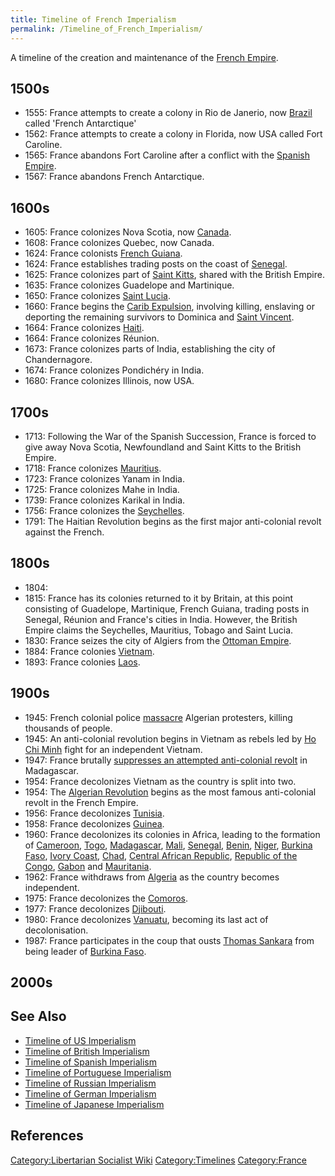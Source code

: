 ```yaml
---
title: Timeline of French Imperialism
permalink: /Timeline_of_French_Imperialism/
---
```


A timeline of the creation and maintenance of the [French
Empire](French_Empire "wikilink").

## 1500s

- 1555: France attempts to create a colony in Rio de Janerio, now
  [Brazil](Brazil "wikilink") called 'French Antarctique'
- 1562: France attempts to create a colony in Florida, now USA called
  Fort Caroline.
- 1565: France abandons Fort Caroline after a conflict with the [Spanish
  Empire](Spanish_Empire "wikilink").
- 1567: France abandons French Antarctique.

## 1600s

- 1605: France colonizes Nova Scotia, now [Canada](Canada "wikilink").
- 1608: France colonizes Quebec, now Canada.
- 1624: France colonists [French Guiana](French_Guiana "wikilink").
- 1624: France establishes trading posts on the coast of
  [Senegal](Senegal "wikilink").
- 1625: France colonizes part of [Saint
  Kitts](Saint_Kitts_and_Nevis "wikilink"), shared with the British
  Empire.
- 1635: France colonizes Guadelope and Martinique.
- 1650: France colonizes [Saint Lucia](Saint_Lucia "wikilink").
- 1660: France begins the [Carib Expulsion](Carib_Expulsion "wikilink"),
  involving killing, enslaving or deporting the remaining survivors to
  Dominica and [Saint
  Vincent](Saint_Vincent_and_the_Grenadines "wikilink").
- 1664: France colonizes [Haiti](Haiti "wikilink").
- 1664: France colonizes Réunion.
- 1673: France colonizes parts of India, establishing the city of
  Chandernagore.
- 1674: France colonizes Pondichéry in India.
- 1680: France colonizes Illinois, now USA.

## 1700s

- 1713: Following the War of the Spanish Succession, France is forced to
  give away Nova Scotia, Newfoundland and Saint Kitts to the British
  Empire.
- 1718: France colonizes [Mauritius](Mauritius "wikilink").
- 1723: France colonizes Yanam in India.
- 1725: France colonizes Mahe in India.
- 1739: France colonizes Karikal in India.
- 1756: France colonizes the [Seychelles](Seychelles "wikilink").
- 1791: The Haitian Revolution begins as the first major anti-colonial
  revolt against the French.

## 1800s

- 1804:
- 1815: France has its colonies returned to it by Britain, at this point
  consisting of Guadelope, Martinique, French Guiana, trading posts in
  Senegal, Réunion and France's cities in India. However, the British
  Empire claims the Seychelles, Mauritius, Tobago and Saint Lucia.
- 1830: France seizes the city of Algiers from the [Ottoman
  Empire](Ottoman_Empire "wikilink").
- 1884: France colonies [Vietnam](Vietnam "wikilink").
- 1893: France colonies [Laos](Laos "wikilink").

## 1900s

- 1945: French colonial police
  [massacre](Setif_and_Guelma_Massacre "wikilink") Algerian protesters,
  killing thousands of people.
- 1945: An anti-colonial revolution begins in Vietnam as rebels led by
  [Ho Chi Minh](Ho_Chi_Minh "wikilink") fight for an independent
  Vietnam.
- 1947: France brutally [suppresses an attempted anti-colonial
  revolt](Malagasy_Uprising "wikilink") in Madagascar.
- 1954: France decolonizes Vietnam as the country is split into two.
- 1954: The [Algerian Revolution](Algerian_Revolution "wikilink") begins
  as the most famous anti-colonial revolt in the French Empire.
- 1956: France decolonizes [Tunisia](Tunisia "wikilink").
- 1958: France decolonizes [Guinea](Guinea "wikilink").
- 1960: France decolonizes its colonies in Africa, leading to the
  formation of [Cameroon](Cameroon "wikilink"), [Togo](Togo "wikilink"),
  [Madagascar](Madagascar "wikilink"), [Mali](Mali "wikilink"),
  [Senegal](Senegal "wikilink"), [Benin](Benin "wikilink"),
  [Niger](Niger "wikilink"), [Burkina Faso](Burkina_Faso "wikilink"),
  [Ivory Coast](Ivory_Coast "wikilink"), [Chad](Chad "wikilink"),
  [Central African Republic](Central_African_Republic "wikilink"),
  [Republic of the Congo](Republic_of_the_Congo "wikilink"),
  [Gabon](Gabon "wikilink") and [Mauritania](Mauritania "wikilink").
- 1962: France withdraws from [Algeria](Algeria "wikilink") as the
  country becomes independent.
- 1975: France decolonizes the [Comoros](Comoros "wikilink").
- 1977: France decolonizes [Djibouti](Djibouti "wikilink").
- 1980: France decolonizes [Vanuatu](Vanuatu "wikilink"), becoming its
  last act of decolonisation.
- 1987: France participates in the coup that ousts [Thomas
  Sankara](Thomas_Sankara "wikilink") from being leader of [Burkina
  Faso](Burkina_Faso "wikilink").

## 2000s

## See Also

- [Timeline of US Imperialism](Timeline_of_US_Imperialism "wikilink")
- [Timeline of British
  Imperialism](Timeline_of_British_Imperialism "wikilink")
- [Timeline of Spanish
  Imperialism](Timeline_of_Spanish_Imperialism "wikilink")
- [Timeline of Portuguese
  Imperialism](Timeline_of_Portuguese_Imperialism "wikilink")
- [Timeline of Russian
  Imperialism](Timeline_of_Russian_Imperialism "wikilink")
- [Timeline of German
  Imperialism](Timeline_of_German_Imperialism "wikilink")
- [Timeline of Japanese
  Imperialism](Timeline_of_Japanese_Imperialism "wikilink")

## References

<references />

[Category:Libertarian Socialist
Wiki](Category:Libertarian_Socialist_Wiki "wikilink")
[Category:Timelines](Category:Timelines "wikilink")
[Category:France](Category:France "wikilink")
